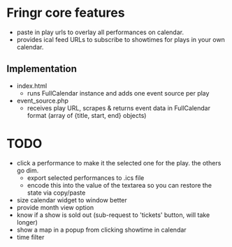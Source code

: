 # Fringr core features

* paste in play urls to overlay all performances on calendar.
* provides ical feed URLs to subscribe to showtimes for plays in your own calendar.

## Implementation

* index.html
    - runs FullCalendar instance and adds one event source per play
* event_source.php
    - receives play URL, scrapes & returns event data in FullCalendar format (array of {title, start, end} objects)

# TODO

* click a performance to make it the selected one for the play. the others go dim.
    - export selected performances to .ics file
    - encode this into the value of the textarea so you can restore the state via copy/paste
* size calendar widget to window better
* provide month view option
* know if a show is sold out (sub-request to 'tickets' button, will take longer)
* show a map in a popup from clicking showtime in calendar
* time filter
